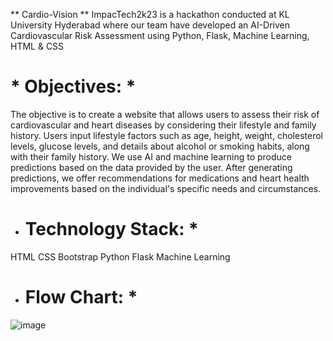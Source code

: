  ** Cardio-Vision **
ImpacTech2k23 is a hackathon conducted at KL University Hyderabad where our team have developed an AI-Driven Cardiovascular Risk Assessment using Python, Flask, Machine Learning, HTML &amp; CSS

 # * Objectives: *

The objective is to create a website that allows users to assess their risk of cardiovascular and heart diseases by considering their lifestyle and family history. Users input lifestyle factors such as age, height, weight, cholesterol levels, glucose levels, and details about alcohol or smoking habits, along with their family history. We use AI and machine learning to produce predictions based on the data provided by the user. After generating predictions, we offer recommendations for medications and heart health improvements based on the individual's specific needs and circumstances.

* # Technology Stack: *

HTML
CSS
Bootstrap
Python
Flask
Machine Learning

* # Flow Chart: *

![image](https://github.com/2110030020/Cardio-Vision/assets/110022497/7a6287ed-26e5-4ad5-9719-8299ad324763)
